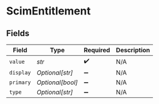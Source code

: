 # ScimEntitlement


## Fields

| Field              | Type               | Required           | Description        |
| ------------------ | ------------------ | ------------------ | ------------------ |
| `value`            | *str*              | :heavy_check_mark: | N/A                |
| `display`          | *Optional[str]*    | :heavy_minus_sign: | N/A                |
| `primary`          | *Optional[bool]*   | :heavy_minus_sign: | N/A                |
| `type`             | *Optional[str]*    | :heavy_minus_sign: | N/A                |